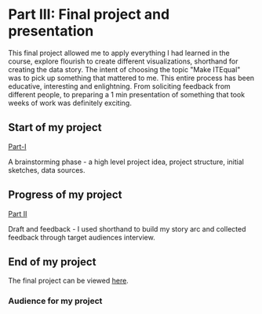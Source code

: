 # Part III: Final project and presentation
This final project allowed me to apply everything I had learned in the course, explore flourish to create different visualizations, shorthand for creating the data story. The intent of choosing the topic "Make ITEqual" was to pick up something that mattered to me. This entire process has been educative, interesting and enlightning. From soliciting feedback from different people, to preparing a 1 min presentation of something that took weeks of work was definitely exciting.

## Start of my project
[Part-I](final_project.md)

A brainstorming phase - a high level project idea, project structure, initial sketches, data sources.

## Progress of my project
[Part II](final_project_part2.md)

Draft and feedback - I used shorthand to build my story arc and collected feedback through target audiences interview.

## End of my project

The final project can be viewed [here](https://preview.shorthand.com/LnVw0Ebe3I0w92FY?_gl=1*s7cwqf*_gcl_aw*R0NMLjE2NDUwNDg4NTYuQ2owS0NRaUEzcktRQmhDTkFSSXNBQ1VFV19ZR1c5QjFhU1d3MUJWVVZsbEpZRnAyMkpHMUF5Wnp1bU41RnhoM0ZBa0dwNFhMRlZxSGlac2FBck9ZRUFMd193Y0I.).

### Audience for my project
